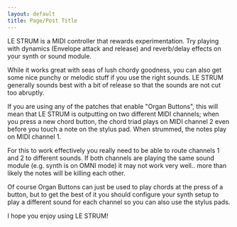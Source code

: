 ```yaml
---
layout: default
title: Page/Post Title
---
```

LE STRUM is a MIDI controller that rewards experimentation. Try playing with dynamics (Envelope attack and release) and reverb/delay effects on your synth or sound module. 

While it works great with seas of lush chordy goodness, you can also get some nice punchy or melodic stuff if you use the right sounds. LE STRUM generally sounds best with a bit of release so that the sounds are not cut too abruptly.

If you are using any of the patches that enable "Organ Buttons", this will mean that LE STRUM is outputting on two different MIDI channels; when you press a new chord button, the chord triad plays on MIDI channel 2 even before you touch a note on the stylus pad. When strummed, the notes play on MIDI channel 1. 

For this to work effectively you really need to be able to route channels 1 and 2 to different sounds. If both channels are playing the same sound module (e.g. synth is on OMNI mode) it may not work very well.. more than likely the notes will be killing each other.

Of course Organ Buttons can just be used to play chords at the press of a button, but to get the best of it you should configure your synth setup to play a different sound for each channel so you can also use the stylus pads.

I hope you enjoy using LE STRUM!
